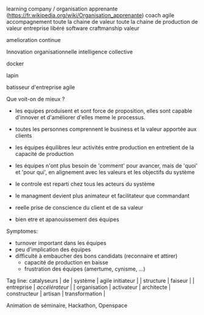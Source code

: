 
learning company / organisation apprenante (https://fr.wikipedia.org/wiki/Organisation_apprenante)
coach
agile
accompagnement
toute la chaine de valeur
toute la chaine de production de valeur
entreprise libéré
software craftmanship
valeur

amelioration continue

Innovation organisationnelle
intelligence collective

docker


lapin


batisseur d'entreprise agile



Que voit-on de mieux ?
- les equipes produisent et sont force de proposition, elles sont capable d'innover et d'améliorer d'elles meme le processus.
- toutes les personnes comprennent le business et la valeur apportée aux clients
- les équipes équilibres leur activités entre production en entretient de la capacité de production
- les équipes n'ont plus besoin de 'comment' pour avancer, mais de 'quoi' et 'pour qui', en alignement avec les valeurs et les objectifs du système
- le controle est reparti chez tous les acteurs du système
- le managment devient plus animateur et facilitateur que commandant

- reelle prise de conscience du client et de sa valeur
- bien etre et apanouissement des équipes


Symptomes:
- turnover important dans les équipes
- peu d'implication des équipes
- difficulté à embaucher des bons candidats (reconnaire et attirer)
  - capacité de production en baisse
  - frustration des équipes (amertume, cynisme, ...)


Tag line:
  catalyseurs    | de | système      | agile
  initiateur     |    | structure    |
  faiseur        |    | entreprise   |
  *accélérateur* |    | organisation |
  activateur     |
  architecte     |
  constructeur   |
  artisan        |
  transformation |

Animation de séminaire, Hackathon, Openspace
